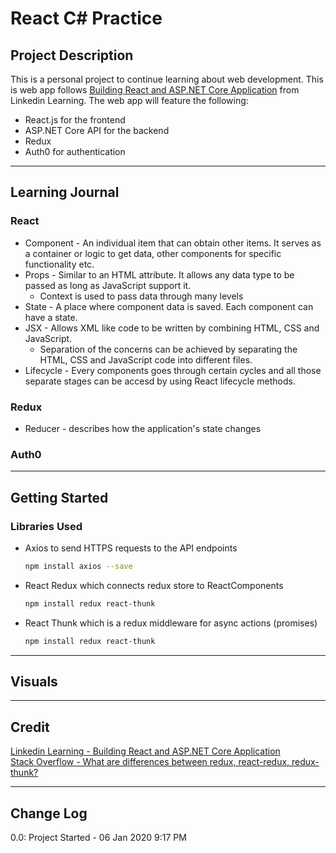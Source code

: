 # React C\# Practice

## Project Description
This is a personal project to continue learning about web development. This is web app follows [Building React and ASP.NET Core Application](https://www.linkedin.com/learning/building-react-and-asp-dot-net-core-applications) from Linkedin Learning. The web app will feature the following:
* React.js for the frontend
* ASP.NET Core API for the backend
* Redux
* Auth0 for authentication

---

## Learning Journal
### React
* Component -  An individual item that can obtain other items. It serves as a container or logic to get data, other components for specific functionality etc. 
* Props - Similar to an HTML attribute. It allows any data type to be passed as long as JavaScript support it. 
  * Context is used to pass data through many levels
* State - A place where component data is saved. Each component can have a state.
* JSX - Allows XML like code to be written by combining HTML, CSS and JavaScript.
  * Separation of the concerns can be achieved by separating the HTML, CSS and JavaScript code into different files. 
* Lifecycle - Every components goes through certain cycles and all those separate stages can be accesd by using React lifecycle methods.
### Redux
* Reducer - describes how the application's state changes

### Auth0

---

## Getting Started
### Libraries Used
* Axios to send HTTPS requests to the API endpoints
    ```bash
    npm install axios --save
    ```
* React Redux which connects redux store to ReactComponents
    ```bash
    npm install redux react-thunk
    ```
* React Thunk which is a redux middleware for async actions (promises)
    ```bash
    npm install redux react-thunk
    ```

---

## Visuals

---

## Credit
[Linkedin Learning - Building React and ASP.NET Core Application](https://www.linkedin.com/learning/building-react-and-asp-dot-net-core-applications)  
[Stack Overflow - What are differences between redux, react-redux, redux-thunk?](https://stackoverflow.com/questions/38405571/what-are-differences-between-redux-react-redux-redux-thunk)

---

## Change Log
0.0: Project Started - 06 Jan 2020 9:17 PM
